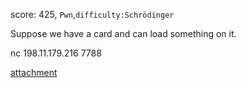 score: 425, 
`Pwn`,`difficulty:Schrödinger`

Suppose we have a card and can load something on it.

nc 198.11.179.216 7788

[attachment](https://rwctf-attachment.oss-accelerate.aliyuncs.com/happyCard_attachments_b94c29b6e6f1100a41fb4c6274c1b775.zip)